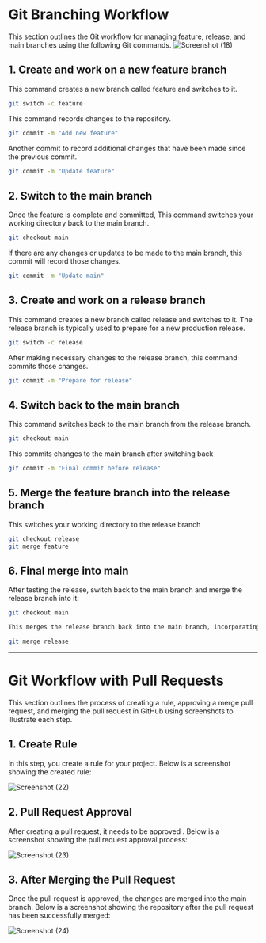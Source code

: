 
# Git Branching Workflow

This section outlines the Git workflow for managing feature, release, and main branches using the following Git commands.
![Screenshot (18)](https://github.com/user-attachments/assets/338cc7dc-9990-4c61-b055-cf6959af5522)

## 1. Create and work on a new feature branch

This command creates a new branch called feature and switches to it.

```bash
git switch -c feature
```

This command records changes to the repository.

```bash
git commit -m "Add new feature"
```

Another commit to record additional changes that have been made since the previous commit.

```bash
git commit -m "Update feature"
```

## 2. Switch to the main branch

Once the feature is complete and committed, This command switches your working directory back to the main branch.

```bash
git checkout main
```

If there are any changes or updates to be made to the main branch, this commit will record those changes.

```bash
git commit -m "Update main"
```

## 3. Create and work on a release branch

 This command creates a new branch called release and switches to it. The release branch is typically used to prepare for a new production release.

```bash
git switch -c release
```

After making necessary changes to the release branch, this command commits those changes.

```bash
git commit -m "Prepare for release"
```

## 4. Switch back to the main branch

This command switches back to the main branch from the release branch.

```bash
git checkout main
```

This commits changes to the main branch after switching back

```bash
git commit -m "Final commit before release"
```

## 5. Merge the feature branch into the release branch

This switches your working directory to the release branch

```bash
git checkout release
git merge feature
```

## 6. Final merge into main

After testing the release, switch back to the main branch and merge the release branch into it:

```bash
git checkout main

This merges the release branch back into the main branch, incorporating all the changes that have been tested and finalized.

git merge release
```

---

# Git Workflow with Pull Requests

This section outlines the process of creating a rule, approving a merge pull request, and merging the pull request in GitHub using screenshots to illustrate each step.

## 1. **Create Rule**

In this step, you create a rule for your project. Below is a screenshot showing the created rule:

![Screenshot (22)](https://github.com/user-attachments/assets/8108bd61-4f1e-496f-b43f-43b3c929ea72)


## 2. **Pull Request Approval**

After creating a pull request, it needs to be approved . Below is a screenshot showing the pull request approval process:

![Screenshot (23)](https://github.com/user-attachments/assets/2c900fa3-7f35-4ef6-a5b5-c684cd0e3ac5)


## 3. **After Merging the Pull Request**

Once the pull request is approved, the changes are merged into the main branch. Below is a screenshot showing the repository after the pull request has been successfully merged:

![Screenshot (24)](https://github.com/user-attachments/assets/b46b2413-2a2f-4004-8545-a7a1882599e1)


